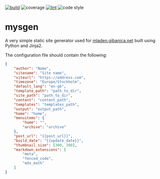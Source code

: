 [![build](https://github.com/mgcth/mysgen/actions/workflows/github-actions-build.yml/badge.svg?branch=master)](https://github.com/mgcth/mysgen/actions/workflows/github-actions-build.yml)
![coverage](https://img.shields.io/endpoint?url=https://gist.githubusercontent.com/mgcth/1f1ac0953268b4e5819aeb3755e55cf1/raw/badge.json)
[![lint](https://github.com/mgcth/mysgen/actions/workflows/github-actions-lint.yml/badge.svg?branch=master)](https://github.com/mgcth/mysgen/actions/workflows/github-actions-lint.yml)
![code style](https://img.shields.io/badge/code%20style-black-black)

# mysgen

A very simple static site generator used for [mladen.gibanica.net](https://mladen.gibanica.net) built using Python and Jinja2.

The configuration file should contain the following:
```json
{
    "author": "Name",
    "sitename": "Site name",
    "siteurl": "https://address.com",
    "timezone": "Europe/Stockholm",
    "default_lang": "en-gb",
    "template_path": "path_to_dir",
    "site_path": "path_to_dir",
    "content": "content_path",
    "templates": "templates_path",
    "output": "output_path",
    "home": "home",
    "menuitems": {
        "home": "",
        "archive": "archive"
    },
    "post_url": "{{post_url}}",
    "build_date": "{{update_date}}",
    "thumbnail_size": [300, 300],
    "markdown_extensions": [
        "meta",
        "fenced_code",
        "mdx_math"
    ]
}
```
